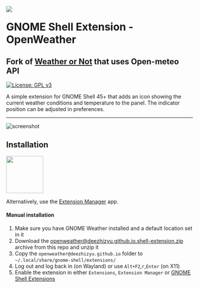 <img align="left" src="https://gitlab.gnome.org/GNOME/gnome-weather/-/raw/main/data/icons/org.gnome.Weather.svg">

# GNOME Shell Extension - OpenWeather
## Fork of [Weather or Not](https://github.com/somepaulo/GNOME-Shell-extension-Weather-or-Not) that uses Open-meteo API

[![License: GPL v3](https://img.shields.io/badge/License-GPL%20v3-blue.svg)](https://www.gnu.org/licenses/gpl-3.0)

A simple extension for GNOME Shell 45+ that adds an icon showing the current weather conditions and temperature to the panel. The indicator position can be adjusted in preferences.

______

![screenshot](https://github.com/deezhizyu/GNOME-Shell-extension-Weather-or-Not/assets/15643750/f936179b-3f69-4c77-b4a1-1b3cc6c3b133)

## Installation
[<img src="https://user-images.githubusercontent.com/15643750/212080370-77899e64-bae8-43f1-b67a-fc946785c4b3.png" height="100">](https://extensions.gnome.org/extension/5660/weather-or-not/)

Alternatively, use the [Extension Manager](https://github.com/mjakeman/extension-manager) app.

#### Manual installation
1. Make sure you have GNOME Weather installed and a default location set in it
2. Download the [openweather@deezhizyu.github.io.shell-extension.zip](https://github.com/deezhizyu/GNOME-Shell-extension-Weather-or-Not/blob/main/openweather%40deezhizyu.github.io.shell-extension.zip) archive from this repo and unzip it
3. Copy the `openweather@deezhizyu.github.io` folder to `~/.local/share/gnome-shell/extensions/`
4. Log out and log back in (on Wayland) or use `Alt+F2`,`r`,`Enter` (on X11)
5. Enable the extension in either `Extensions`, `Extension Manager` or [GNOME Shell Extensions](https://extensions.gnome.org/local/)

